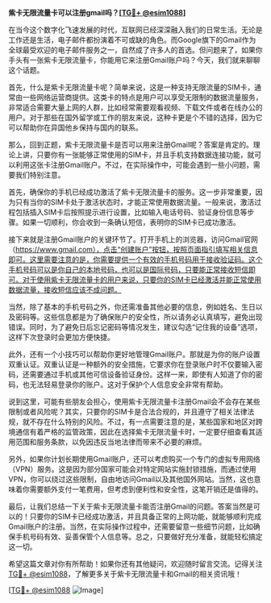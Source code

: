 **紫卡无限流量卡可以注册gmail吗？[[TG💪+ @esim1088](https://t.me/s/esim1088)]**

在当今这个数字化飞速发展的时代，互联网已经深深融入我们的日常生活。无论是工作还是生活，电子邮件都扮演着不可或缺的角色。而Google旗下的Gmail作为全球最受欢迎的电子邮件服务之一，自然成了许多人的首选。但问题来了，如果你手头有一张紫卡无限流量卡，你能用它来注册Gmail账户吗？今天，我们就来聊聊这个话题。

首先，什么是紫卡无限流量卡呢？简单来说，这是一种支持无限流量的SIM卡，通常由一些网络运营商提供。这类卡的特点是用户可以享受无限制的数据流量服务，非常适合需要大量上网的人群，比如经常需要观看视频、下载文件或者在线办公的用户。对于那些在国外留学或工作的朋友来说，这种卡更是个不错的选择，因为它可以帮助你在异国他乡保持与国内的联系。

那么，回到正题，紫卡无限流量卡是否可以用来注册Gmail呢？答案是肯定的。理论上讲，只要你有一张能够正常使用的SIM卡，并且手机支持数据连接功能，就可以利用这张卡注册Gmail账户。不过，在实际操作中，可能会遇到一些小问题，需要我们特别注意。

首先，确保你的手机已经成功激活了紫卡无限流量卡的服务。这一步非常重要，因为只有当你的SIM卡处于激活状态时，才能正常使用数据流量。一般来说，激活过程包括插入SIM卡后按照提示进行设置，比如输入电话号码、验证身份信息等步骤。如果一切顺利，你会收到一条确认短信，表明你的SIM卡已成功激活。

接下来就是注册Gmail账户的关键环节了。打开手机上的浏览器，访问Gmail官网（https://www.gmail.com），点击“创建账户”按钮，按照页面指引填写相关信息即可。这里需要注意的是，你需要提供一个有效的手机号码用于接收验证码。这个手机号码可以是你自己的本地号码，也可以是国际号码，只要能正常接收短信即可。对于使用紫卡无限流量卡的用户来说，只要你的SIM卡已经激活并能正常使用数据流量，接收短信应该不成问题。

当然，除了基本的手机号码之外，你还需准备其他必要的信息，例如姓名、生日以及密码等。这些信息都是为了确保账户的安全性，所以请务必认真填写，避免出现错误。同时，为了避免日后忘记密码等情况发生，建议勾选“记住我的设备”选项，这样下次登录时会更加方便快捷。

此外，还有一个小技巧可以帮助你更好地管理Gmail账户。那就是为你的账户设置双重认证。双重认证是一种额外的安全措施，它要求你在登录账户时不仅要输入密码，还需要通过手机或其他可信设备验证身份。这样一来，即使有人知道了你的密码，也无法轻易登录你的账户。这对于保护个人信息安全非常有帮助。

说到这里，可能有些朋友会担心，使用紫卡无限流量卡注册Gmail会不会存在某些限制或者风险呢？其实，只要你的SIM卡是合法合规的，并且遵守了相关法律法规，就不存在什么特别的风险。不过，有一点需要注意的是，某些国家和地区对跨境通信有着严格的监管政策，因此在选择紫卡无限流量卡时，一定要仔细查看其适用范围和服务条款，以免因违反当地法律而带来不必要的麻烦。

另外，如果你计划长期使用Gmail账户，还可以考虑购买一个专门的虚拟专用网络（VPN）服务。这是因为部分国家可能会对特定网站实施封锁措施，而通过使用VPN，你可以绕过这些限制，自由地访问Gmail以及其他国外网站。当然，这也意味着你需要额外支付一笔费用，但考虑到便利性和安全性，这笔开销还是值得的。

最后，让我们总结一下关于紫卡无限流量卡能否注册Gmail的问题。答案当然是可以的！只要你的SIM卡已经成功激活，并且具备正常的上网功能，就能够顺利完成Gmail账户的注册。当然，在实际操作过程中，还需要留意一些细节问题，比如确保手机号码有效、妥善保管个人信息等。总之，只要做好充分准备，就能轻松搞定这一切。

希望这篇文章对你有所帮助！如果你还有其他疑问，欢迎随时留言交流。记得关注[TG💪+ @esim1088](https://t.me/s/esim1088)，了解更多关于紫卡无限流量卡和Gmail的相关资讯哦！

[[TG💪+ @esim1088](https://t.me/s/esim1088) ![Image](https://i.postimg.cc/4NQfJmqS/Snipaste-2025-05-13-00-14-12.png)]
